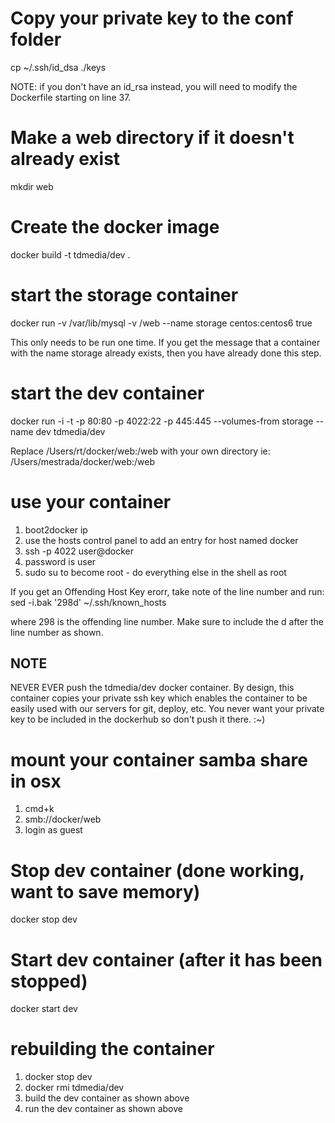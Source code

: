 # Copy  your private key to the conf folder
cp ~/.ssh/id_dsa ./keys

NOTE: if you don't have an id_rsa instead, you will need to modify the Dockerfile starting on line 37.

# Make a web directory if it doesn't already exist
mkdir web

# Create the docker image
docker build -t tdmedia/dev .

# start the storage container
docker run -v /var/lib/mysql -v /web --name storage centos:centos6 true

This only needs to be run one time. If you get the message that a container with the name storage already exists, then you have already done this step.

# start the dev container
docker run -i -t -p 80:80 -p 4022:22 -p 445:445 --volumes-from storage --name dev tdmedia/dev

Replace /Users/rt/docker/web:/web with your own directory ie: /Users/mestrada/docker/web:/web

# use your container
1. boot2docker ip
2. use the hosts control panel to add an entry for host named docker
2. ssh -p 4022 user@docker
3. password is user
4. sudo su to become root - do everything else in the shell as root

If you get an Offending Host Key erorr, take note of the line number and run:
sed -i.bak '298d' ~/.ssh/known_hosts

where 298 is the offending line number. Make sure to include the d after the line number as shown.

## NOTE
NEVER EVER push the tdmedia/dev docker container. By design, this container copies your private ssh key which enables the container to be easily used with our servers for git, deploy, etc. You never want your private key to be included in the dockerhub so don't push it there. :~)

# mount your container samba share in osx
1. cmd+k
2. smb://docker/web
3. login as guest

# Stop dev container (done working, want to save memory)
docker stop dev

# Start dev container (after it has been stopped)
docker start dev

# rebuilding the container
1. docker stop dev
2. docker rmi tdmedia/dev
3. build the dev container as shown above
4. run the dev container as shown above
